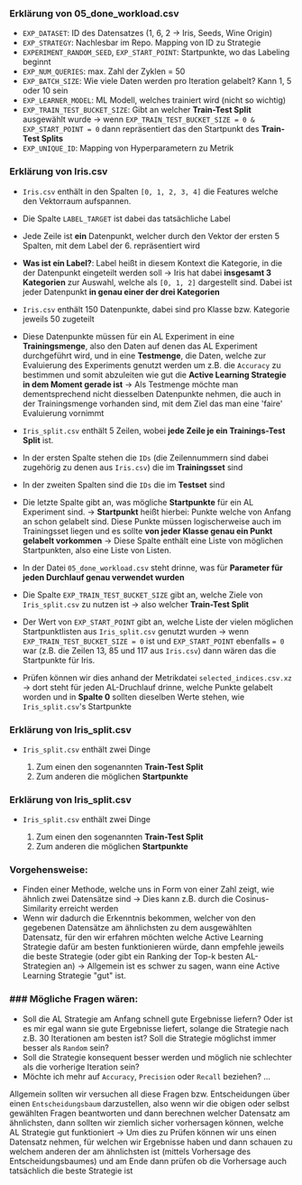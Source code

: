 ### Erklärung von 05_done_workload.csv

- `EXP_DATASET`: ID des Datensatzes (1, 6, 2 → Iris, Seeds, Wine Origin)
- `EXP_STRATEGY`: Nachlesbar im Repo. Mapping von ID zu Strategie
- `EXPERIMENT_RANDOM_SEED`, `EXP_START_POINT`: Startpunkte, wo das Labeling beginnt
- `EXP_NUM_QUERIES`: max. Zahl der Zyklen = 50
- `EXP_BATCH_SIZE`: Wie viele Daten werden pro Iteration gelabelt? Kann 1, 5 oder 10 sein
- `EXP_LEARNER_MODEL`: ML Modell, welches trainiert wird (nicht so wichtig)
- `EXP_TRAIN_TEST_BUCKET_SIZE`: Gibt an welcher **Train-Test Split** ausgewählt wurde $\rightarrow$ wenn `EXP_TRAIN_TEST_BUCKET_SIZE = 0 & EXP_START_POINT = 0` dann repräsentiert das den Startpunkt des **Train-Test Splits**
- `EXP_UNIQUE_ID`: Mapping von Hyperparametern zu Metrik

### Erklärung von Iris.csv

- `Iris.csv` enthält in den Spalten `[0, 1, 2, 3, 4]` die Features welche den Vektorraum aufspannen.
- Die Spalte `LABEL_TARGET` ist dabei das tatsächliche Label
- Jede Zeile ist **ein** Datenpunkt, welcher durch den Vektor der ersten 5 Spalten, mit dem Label der 6. repräsentiert wird

- **Was ist ein Label?**: Label heißt in diesem Kontext die Kategorie, in die der Datenpunkt eingeteilt werden soll
  $\rightarrow$ Iris hat dabei **insgesamt 3 Kategorien** zur Auswahl, welche als `[0, 1, 2]` dargestellt sind. Dabei ist jeder Datenpunkt **in genau einer der drei Kategorien**

- `Iris.csv` enthält 150 Datenpunkte, dabei sind pro Klasse bzw. Kategorie jeweils 50 zugeteilt
- Diese Datenpunkte müssen für ein AL Experiment in eine **Trainingsmenge**, also den Daten auf denen das AL Experiment durchgeführt wird, und in eine **Testmenge**, die Daten, welche zur Evaluierung des Experiments genutzt werden um z.B. die `Accuracy` zu bestimmen und somit abzuleiten wie gut die **Active Learning Strategie in dem Moment gerade ist**
  $\rightarrow$ Als Testmenge möchte man dementsprechend nicht diesselben Datenpunkte nehmen, die auch in der Trainingsmenge vorhanden sind, mit dem Ziel das man eine 'faire' Evaluierung vornimmt

- `Iris_split.csv` enthält 5 Zeilen, wobei **jede Zeile je ein Trainings-Test Split** ist.
- In der ersten Spalte stehen die `IDs` (die Zeilennummern sind dabei zugehörig zu denen aus `Iris.csv`) die im **Trainingsset** sind
- In der zweiten Spalten sind die `IDs` die im **Testset** sind
- Die letzte Spalte gibt an, was mögliche **Startpunkte** für ein AL Experiment sind.
  $\rightarrow$ **Startpunkt** heißt hierbei: Punkte welche von Anfang an schon gelabelt sind. Diese Punkte müssen logischerweise auch im Trainingsset liegen und es sollte **von jeder Klasse genau ein Punkt gelabelt vorkommen**
  $\rightarrow$ Diese Spalte enthält eine Liste von möglichen Startpunkten, also eine Liste von Listen.
- In der Datei `05_done_workload.csv` steht drinne, was für **Parameter für jeden Durchlauf genau verwendet wurden**
- Die Spalte `EXP_TRAIN_TEST_BUCKET_SIZE` gibt an, welche Ziele von `Iris_split.csv` zu nutzen ist
  $\rightarrow$ also welcher **Train-Test Split**
- Der Wert von `EXP_START_POINT` gibt an, welche Liste der vielen möglichen Startpunktlisten aus `Iris_split.csv` genutzt wurden
  $\rightarrow$ wenn `EXP_TRAIN_TEST_BUCKET_SIZE = 0` ist und `EXP_START_POINT` ebenfalls `= 0` war (z.B. die Zeilen 13, 85 und 117 aus `Iris.csv`) dann wären das die Startpunkte für Iris.
- Prüfen können wir dies anhand der Metrikdatei `selected_indices.csv.xz`
  $\rightarrow$ dort steht für jeden AL-Druchlauf drinne, welche Punkte gelabelt worden und in **Spalte 0** sollten dieselben Werte stehen, wie `Iris_split.csv`'s Startpunkte

### Erklärung von Iris_split.csv

- `Iris_split.csv` enthält zwei Dinge

  1. Zum einen den sogenannten **Train-Test Split**
  2. Zum anderen die möglichen **Startpunkte**

### Erklärung von Iris_split.csv

- `Iris_split.csv` enthält zwei Dinge

  1. Zum einen den sogenannten **Train-Test Split**
  2. Zum anderen die möglichen **Startpunkte**

### Vorgehensweise:

- Finden einer Methode, welche uns in Form von einer Zahl zeigt, wie ähnlich zwei Datensätze sind
  $\rightarrow$ Dies kann z.B. durch die Cosinus-Similarity erreicht werden
- Wenn wir dadurch die Erkenntnis bekommen, welcher von den gegebenen Datensätze am ähnlichsten zu dem ausgewählten Datensatz, für den wir erfahren möchten welche Active Learning Strategie dafür am besten funktionieren würde, dann empfehle jeweils die beste Strategie (oder gibt ein Ranking der Top-k besten AL-Strategien an)
  $\rightarrow$ Allgemein ist es schwer zu sagen, wann eine Active Learning Strategie "gut" ist.

### ### Mögliche Fragen wären:

- Soll die AL Strategie am Anfang schnell gute Ergebnisse liefern? Oder ist es mir egal wann sie gute Ergebnisse liefert, solange die Strategie nach z.B. 30 Iterationen am besten ist? Soll die Strategie möglichst immer besser als `Random` sein?
- Soll die Strategie konsequent besser werden und möglich nie schlechter als die vorherige Iteration sein?
- Möchte ich mehr auf `Accuracy`, `Precision` oder `Recall` beziehen? ...

Allgemein sollten wir versuchen all diese Fragen bzw. Entscheidungen über einen `Entscheidungsbaum` darzustellen, also wenn wir die obigen oder selbst gewählten Fragen beantworten und dann berechnen welcher Datensatz am ähnlichsten, dann sollten wir ziemlich sicher vorhersagen können, welche AL Strategie gut funktioniert
$\rightarrow$ Um dies zu Prüfen können wir uns einen Datensatz nehmen, für welchen wir Ergebnisse haben und dann schauen zu welchem anderen der am ähnlichsten ist (mittels Vorhersage des Entscheidungsbaumes) und am Ende dann prüfen ob die Vorhersage auch tatsächlich die beste Strategie ist
